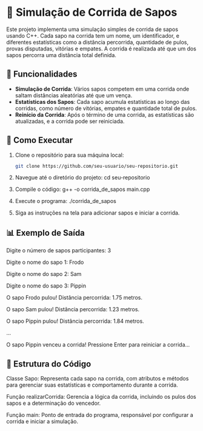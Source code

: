 # 🐸 Simulação de Corrida de Sapos

Este projeto implementa uma simulação simples de corrida de sapos usando C++. Cada sapo na corrida tem um nome, um identificador, e diferentes estatísticas como a distância percorrida, quantidade de pulos, provas disputadas, vitórias e empates. A corrida é realizada até que um dos sapos percorra uma distância total definida.

## 📝 Funcionalidades

- **Simulação de Corrida**: Vários sapos competem em uma corrida onde saltam distâncias aleatórias até que um vença.
- **Estatísticas dos Sapos**: Cada sapo acumula estatísticas ao longo das corridas, como número de vitórias, empates e quantidade total de pulos.
- **Reinício da Corrida**: Após o término de uma corrida, as estatísticas são atualizadas, e a corrida pode ser reiniciada.

## 🚀 Como Executar

1. Clone o repositório para sua máquina local:
   ```bash
   git clone https://github.com/seu-usuario/seu-repositorio.git
   
2. Navegue até o diretório do projeto:
cd seu-repositorio

3. Compile o código:
g++ -o corrida_de_sapos main.cpp

4. Execute o programa:
./corrida_de_sapos

5. Siga as instruções na tela para adicionar sapos e iniciar a corrida.

## 📊 Exemplo de Saída
Digite o número de sapos participantes: 3

Digite o nome do sapo 1: Frodo

Digite o nome do sapo 2: Sam

Digite o nome do sapo 3: Pippin

O sapo Frodo pulou! Distância percorrida: 1.75 metros.

O sapo Sam pulou! Distância percorrida: 1.23 metros.

O sapo Pippin pulou! Distância percorrida: 1.84 metros.

...

O sapo Pippin venceu a corrida!
Pressione Enter para reiniciar a corrida...

## 🔧 Estrutura do Código
Classe Sapo: Representa cada sapo na corrida, com atributos e métodos para gerenciar suas estatísticas e comportamento durante a corrida.

Função realizarCorrida: Gerencia a lógica da corrida, incluindo os pulos dos sapos e a determinação do vencedor.

Função main: Ponto de entrada do programa, responsável por configurar a corrida e iniciar a simulação.
